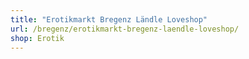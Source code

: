 ```yaml
---
title: "Erotikmarkt Bregenz Ländle Loveshop"
url: /bregenz/erotikmarkt-bregenz-laendle-loveshop/
shop: Erotik
---
```


